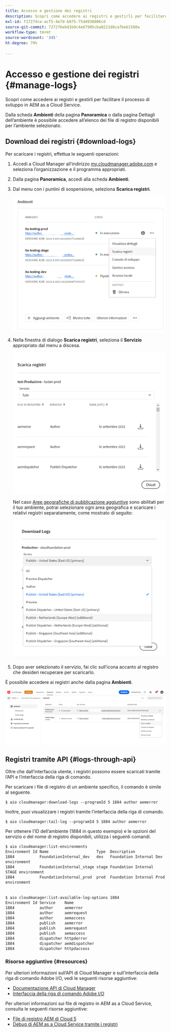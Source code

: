 ```yaml
---
title: Accesso e gestione dei registri
description: Scopri come accedere ai registri e gestirli per facilitare il processo di sviluppo in AEM as a Cloud Service.
exl-id: f17274ce-acf5-4e7d-b875-75d4938806cd
source-git-commit: 7272f6ebd1b9c4e67985cba0221d8cafbeb1560a
workflow-type: tm+mt
source-wordcount: '345'
ht-degree: 79%

---
```



# Accesso e gestione dei registri {#manage-logs}

Scopri come accedere ai registri e gestirli per facilitare il processo di sviluppo in AEM as a Cloud Service.

Dalla scheda **Ambienti** della pagina **Panoramica** o dalla pagina Dettagli dell’ambiente è possibile accedere all’elenco dei file di registro disponibili per l’ambiente selezionato.

## Download dei registri {#download-logs}

Per scaricare i registri, effettua le seguenti operazioni:

1. Accedi a Cloud Manager all’indirizzo [my.cloudmanager.adobe.com](https://my.cloudmanager.adobe.com/) e seleziona l’organizzazione e il programma appropriati.

1. Dalla pagina **Panoramica**, accedi alla scheda **Ambienti**.

1. Dal menu con i puntini di sospensione, seleziona **Scarica registri**.

   ![Voce di menu Scarica registri](assets/download-logs1.png)

1. Nella finestra di dialogo **Scarica registri**, seleziona il **Servizio** appropriato dal menu a discesa.

   ![Finestra di dialogo Scarica registri](assets/download-preview.png)

   Nel caso [Aree geografiche di pubblicazione aggiuntive](/help/operations/additional-publish-regions.md) sono abilitati per il tuo ambiente, potrai selezionare ogni area geografica e scaricare i relativi registri separatamente, come mostrato di seguito:

   ![Scarica registri per altre aree geografiche di pubblicazione](assets/download-publish-region-logs.png)

1. Dopo aver selezionato il servizio, fai clic sull’icona accanto al registro che desideri recuperare per scaricarlo.

È possibile accedere ai registri anche dalla pagina **Ambienti**.

![Registri dalla schermata Ambienti](assets/download-logs.png)



## Registri tramite API {#logs-through-api}

Oltre che dall’interfaccia utente, i registri possono essere scaricati tramite l’API e l’interfaccia della riga di comando.

Per scaricare i file di registro di un ambiente specifico, il comando è simile al seguente.

```shell
$ aio cloudmanager:download-logs --programId 5 1884 author aemerror
```

Inoltre, puoi visualizzare i registri tramite l’interfaccia della riga di comando.

```shell
$ aio cloudmanager:tail-log --programId 5 1884 author aemerror
```

Per ottenere l’ID dell’ambiente (1884 in questo esempio) e le opzioni del servizio o del nome di registro disponibili, utilizza i seguenti comandi.

```shell
$ aio cloudmanager:list-environments
Environment Id Name                     Type  Description                          
1884           FoundationInternal_dev   dev   Foundation Internal Dev environment  
1884           FoundationInternal_stage stage Foundation Internal STAGE environment
1884           FoundationInternal_prod  prod  Foundation Internal Prod environment
 
 
$ aio cloudmanager:list-available-log-options 1884
Environment Id Service    Name         
1884           author     aemerror     
1884           author     aemrequest   
1884           author     aemaccess    
1884           publish    aemerror     
1884           publish    aemrequest   
1884           publish    aemaccess    
1884           dispatcher httpderror   
1884           dispatcher aemdispatcher
1884           dispatcher httpdaccess
```

### Risorse aggiuntive {#resources}

Per ulteriori informazioni sull’API di Cloud Manager e sull’interfaccia della riga di comando Adobe I/O, vedi le seguenti risorse aggiuntive:

* [Documentazione API di Cloud Manager](https://developer.adobe.com/experience-cloud/cloud-manager/)
* [Interfaccia della riga di comando Adobe I/O](https://github.com/adobe/aio-cli-plugin-cloudmanager)

Per ulteriori informazioni sui file di registro in AEM as a Cloud Service, consulta le seguenti risorse aggiuntive:

* [File di registro AEM di Cloud 5](https://experienceleague.adobe.com/docs/experience-manager-learn/cloud-service/expert-resources/cloud-5/cloud5-aem-log-files.html)
* [Debug di AEM as a Cloud Service tramite i registri](https://experienceleague.adobe.com/docs/experience-manager-learn/cloud-service/debugging/debugging-aem-as-a-cloud-service/logs.html?lang=it)
